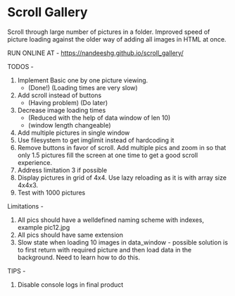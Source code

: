 # Scroll Gallery
Scroll through large number of pictures in a folder.
Improved speed of picture loading against the older way of adding all images in HTML at once.

RUN ONLINE AT - 
https://nandeeshg.github.io/scroll_gallery/

TODOS - 
1. Implement Basic one by one picture viewing.
    - (Done!) (Loading times are very slow)
2. Add scroll instead of buttons 
    - (Having problem) (Do later)
3. Decrease image loading times
    - (Reduced with the help of data window of len 10)
    - (window length changeable)
4. Add multiple pictures in single window
5. Use filesystem to get imglimit instead of hardcoding it 
6. Remove buttons in favor of scroll. Add multiple pics and zoom in so that only 1.5 pictures fill the screen at one time to get a good scroll experience.
7. Address limitation 3 if possible
8. Display pictures in grid of 4x4. Use lazy reloading as it is with array size 4x4x3.
9. Test with 1000 pictures


Limitations - 
1. All pics should have a welldefined naming scheme with indexes, example pic12.jpg
2. All pics should have same extension
3. Slow state when loading 10 images in data_window - possible solution is to first return with required picture and then load data in the background. Need to learn how to do this.

TIPS -
1. Disable console logs in final product

